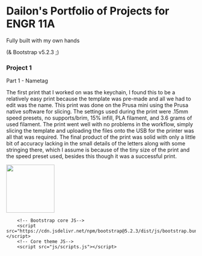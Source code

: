 <html lang="en">
    <head>
        <meta charset="utf-8" />
        <meta name="viewport" content="width=device-width, initial-scale=1, shrink-to-fit=no" />
        <meta name="description" content="" />
        <meta name="author" content="" />
        <title> Dailon's Portfolio - ENGR 11A </title>
        <!-- Favicon-->
        <link rel="icon" type="image/x-icon" href="assets/favicon.ico" />
        <!-- Core theme CSS (includes Bootstrap)-->
        <link href="css/styles.css" rel="stylesheet" />
    </head>
        <!-- Page content-->
        <div class="container">
            <div class="text-center mt-5">
                <h1>Dailon's Portfolio of Projects for ENGR 11A</h1>
                <p class="lead">Fully built with my own hands</p>
                <p>(& Bootstrap v5.2.3 ;)</p>
            </div>
        </div>
        <div class="container">
            <div class="text-center mt-8">
                 <h3>Project 1</h3>
                 <p>Part 1 - Nametag</p>
                 <p>The first print that I worked on was the keychain, I found this to be a relatively easy print because the template was pre-made and all we had to edit was the name. This print was done on the Prusa mini using the Prusa native software for slicing. The settings used during the print were .15mm speed presets, no supports/brim, 15% infill, PLA filament, and 3.6 grams of used filament. The print went well with no problems in the workflow, simply slicing the template and uploading the files onto the USB for the printer was all that was required. The final product of the print was solid with only a little bit of accuracy lacking in the small details of the letters along with some stringing there, which I assume is because of the tiny size of the print and the speed preset used, besides this though it was a successful print.</p>
                <img src = "assets/nametagpic.jpg" width="128" height="128">
            </div>
                
        <!-- Bootstrap core JS-->
        <script src="https://cdn.jsdelivr.net/npm/bootstrap@5.2.3/dist/js/bootstrap.bundle.min.js"></script>
        <!-- Core theme JS-->
        <script src="js/scripts.js"></script>
  
